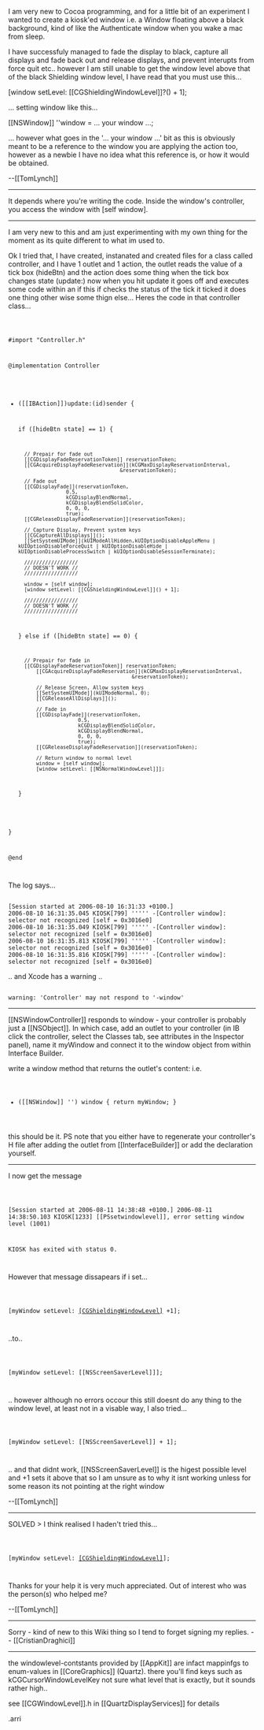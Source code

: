 

I am very new to Cocoa programming, and for a little bit of an experiment I wanted to create a kiosk'ed window i.e. a Window floating above a black background, kind of like the Authenticate window when you wake a mac from sleep.

I have successfuly managed to fade the display to black, capture all displays and fade back out and release displays, and prevent interupts from force quit etc.. however I am still unable to get the window level above that of the black Shielding window level, I have read that you must use this...

[window setLevel: [[CGShieldingWindowLevel]]?() + 1];

... setting window like this...

[[NSWindow]] ''window = ... your window ...;

... however what goes in the '... your window ...' bit as this is obviously meant to be a reference to the window you are applying the action too, however as a newbie I have no idea what this reference is, or how it would be obtained.

--[[TomLynch]]

----

It depends where you're writing the code.
Inside the window's controller, you access the window with [self window].

----

I am very new to this and am just experimenting with my own thing for the moment as its quite different to what im used to.
 
Ok I tried that, I have created, instanated and created files for a class called controller, and I have 1 outlet and 1 action, the outlet reads the value of a tick box (hideBtn) and the action does some thing when the tick box changes state (update:) now when you hit update it goes off and executes some code within an if this if checks the status of the tick it ticked it does one thing other wise some thign else... Heres the code in that controller class...

<code>

#import "Controller.h"

@implementation Controller

- ([[IBAction]])update:(id)sender
{

	if ([hideBtn state] == 1) {
		
		// Prepair for fade out
		[[CGDisplayFadeReservationToken]] reservationToken;
		[[CGAcquireDisplayFadeReservation]](kCGMaxDisplayReservationInterval,
										&reservationToken);
		
		// Fade out
		[[CGDisplayFade]](reservationToken,
					  0.5,
					  kCGDisplayBlendNormal,
					  kCGDisplayBlendSolidColor,
					  0, 0, 0,
					  true);
		[[CGReleaseDisplayFadeReservation]](reservationToken);
		
		// Capture Display, Prevent system keys
		[[CGCaptureAllDisplays]]();
		[[SetSystemUIMode]](kUIModeAllHidden,kUIOptionDisableAppleMenu | kUIOptionDisableForceQuit | kUIOptionDisableHide | kUIOptionDisableProcessSwitch | kUIOptionDisableSessionTerminate);
		
		//////////////////
		// DOESN'T WORK //
		//////////////////
		
		window = [self window];
		[window setLevel: [[CGShieldingWindowLevel]]() + 1];
		
		//////////////////
		// DOESN'T WORK //
		//////////////////
		
	} else if ([hideBtn state] == 0) {
		
		// Prepair for fade in
		[[CGDisplayFadeReservationToken]] reservationToken;
			[[CGAcquireDisplayFadeReservation]](kCGMaxDisplayReservationInterval,
											&reservationToken);
			
			// Release Screen, Allow system keys
			[[SetSystemUIMode]](kUIModeNormal, 0);
			[[CGReleaseAllDisplays]]();
			
			// Fade in
			[[CGDisplayFade]](reservationToken,
						  0.5,
						  kCGDisplayBlendSolidColor,
						  kCGDisplayBlendNormal,
						  0, 0, 0,
						  true);
			[[CGReleaseDisplayFadeReservation]](reservationToken);
			
			// Return window to normal level
			window = [self window];
			[window setLevel: [[NSNormalWindowLevel]]];
	}
	
}

@end

</code>

The log says...

<code>
[Session started at 2006-08-10 16:31:33 +0100.]
2006-08-10 16:31:35.045 KIOSK[799] ''''' -[Controller window]: selector not recognized [self = 0x3016e0]
2006-08-10 16:31:35.049 KIOSK[799] ''''' -[Controller window]: selector not recognized [self = 0x3016e0]
2006-08-10 16:31:35.813 KIOSK[799] ''''' -[Controller window]: selector not recognized [self = 0x3016e0]
2006-08-10 16:31:35.816 KIOSK[799] ''''' -[Controller window]: selector not recognized [self = 0x3016e0]
</code>

.. and Xcode has a warning ..

<code>
warning: 'Controller' may not respond to '-window'
</code>

----
[[NSWindowController]] responds to window - your controller is probably just a [[NSObject]].
In which case, add an outlet to your controller (in IB click the controller, select the Classes tab, see attributes in the Inspector panel), name it myWindow and connect it to the window object from within Interface Builder.

write a window method that returns the outlet's content:
i.e.
<code>
- ([[NSWindow]] '') window
{
    return myWindow;
}
</code>

this should be it.
PS note that you either have to regenerate your controller's H file after adding the outlet from [[InterfaceBuilder]] or add the declaration yourself.

----

I now get the message

<code>

[Session started at 2006-08-11 14:38:48 +0100.]
2006-08-11 14:38:50.103 KIOSK[1233] [[PSsetwindowlevel]], error setting window level (1001)

KIOSK has exited with status 0.

</code>

However that message dissapears if i set...

<code>

[myWindow setLevel: [[CGShieldingWindowLevel]]() +1];

</code>

..to..

<code>

[myWindow setLevel: [[NSScreenSaverLevel]]];

</code>

.. however although no errors occour this still doesnt do any thing to the window level, at least not in a visable way, I also tried...

<code>

[myWindow setLevel: [[NSScreenSaverLevel]] + 1];

</code>

.. and that didnt work, [[NSScreenSaverLevel]] is the higest possible level and +1 sets it above that so I am unsure as to why it isnt working unless for some reason its not pointing at the right window

--[[TomLynch]]

----

SOLVED > I think realised I haden't tried this...

<code>

[myWindow setLevel: [[CGShieldingWindowLevel]]()];

</code>

Thanks for your help it is very much appreciated. Out of interest who was the person(s) who helped me?

--[[TomLynch]]

----

Sorry - kind of new to this Wiki thing so I tend to forget signing my replies.
-- [[CristianDraghici]]

----
the windowlevel-contstants provided by [[AppKit]] are infact mappinfgs to enum-values in [[CoreGraphics]] (Quartz).
there you'll find keys such as kCGCursorWindowLevelKey
not sure what level that is exactly, but it sounds rather high..

see [[CGWindowLevel]].h in [[QuartzDisplayServices]] for details

.arri